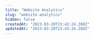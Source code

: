 ```yaml
---
title: "Website Analytics"
slug: "website-analytics"
hidden: false
createdAt: "2023-03-20T23:43:24.288Z"
updatedAt: "2023-03-20T23:43:24.288Z"
---
```

